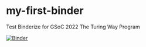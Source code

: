 # my-first-binder
Test Binderize for GSoC 2022 The Turing Way Program


[![Binder](https://mybinder.org/badge_logo.svg)](https://mybinder.org/v2/gh/athayahisyam/my-first-binder/HEAD)
